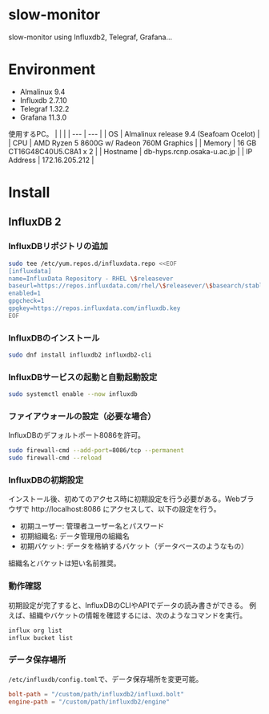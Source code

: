 # slow-monitor
slow-monitor using Influxdb2, Telegraf, Grafana...

# Environment

- Almalinux 9.4
- Influxdb 2.7.10
- Telegraf 1.32.2
- Grafana 11.3.0

使用するPC。
| | |
| --- | --- |
| OS | Almalinux release 9.4 (Seafoam Ocelot) |
| CPU | AMD Ryzen 5 8600G w/ Radeon 760M Graphics |
| Memory | 16 GB CT16G48C40U5.C8A1 x 2 |
| Hostname | db-hyps.rcnp.osaka-u.ac.jp |
| IP Address | 172.16.205.212 |

# Install

## InfluxDB 2

### InfluxDBリポジトリの追加

```bash
sudo tee /etc/yum.repos.d/influxdata.repo <<EOF
[influxdata]
name=InfluxData Repository - RHEL \$releasever
baseurl=https://repos.influxdata.com/rhel/\$releasever/\$basearch/stable
enabled=1
gpgcheck=1
gpgkey=https://repos.influxdata.com/influxdb.key
EOF
```

### InfluxDBのインストール

```bash
sudo dnf install influxdb2 influxdb2-cli
```

### InfluxDBサービスの起動と自動起動設定

```bash
sudo systemctl enable --now influxdb
```

### ファイアウォールの設定（必要な場合）

InfluxDBのデフォルトポート8086を許可。

```bash
sudo firewall-cmd --add-port=8086/tcp --permanent
sudo firewall-cmd --reload
```

### InfluxDBの初期設定

インストール後、初めてのアクセス時に初期設定を行う必要がある。Webブラウザで http://localhost:8086 にアクセスして、以下の設定を行う。

- 初期ユーザー: 管理者ユーザー名とパスワード
- 初期組織名: データ管理用の組織名
- 初期バケット: データを格納するバケット（データベースのようなもの）

組織名とバケットは短い名前推奨。

### 動作確認

初期設定が完了すると、InfluxDBのCLIやAPIでデータの読み書きができる。
例えば、組織やバケットの情報を確認するには、次のようなコマンドを実行。

```bash
influx org list
influx bucket list
```

### データ保存場所

`/etc/influxdb/config.toml`で、データ保存場所を変更可能。
```toml
bolt-path = "/custom/path/influxdb2/influxd.bolt"
engine-path = "/custom/path/influxdb2/engine"
```
